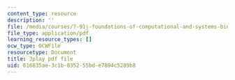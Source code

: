 ```yaml
---
content_type: resource
description: ''
file: /media/courses/7-91j-foundations-of-computational-and-systems-biology-spring-2014/616835ae3c1b035255bde7894c5289b8_lJzybEXmIj0.pdf
file_type: application/pdf
learning_resource_types: []
ocw_type: OCWFile
resourcetype: Document
title: 3play pdf file
uid: 616835ae-3c1b-0352-55bd-e7894c5289b8
---
```


